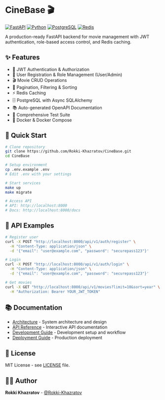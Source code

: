 # CineBase 🎬

[![FastAPI](https://img.shields.io/badge/FastAPI-005571?style=for-the-badge&logo=fastapi)](https://fastapi.tiangolo.com/)
[![Python](https://img.shields.io/badge/python-3670A0?style=for-the-badge&logo=python&logoColor=ffdd54)](https://www.python.org/)
[![PostgreSQL](https://img.shields.io/badge/postgresql-%23316192.svg?style=for-the-badge&logo=postgresql&logoColor=white)](https://www.postgresql.org/)
[![Redis](https://img.shields.io/badge/redis-%23DD0031.svg?style=for-the-badge&logo=redis&logoColor=white)](https://redis.io/)

A production-ready FastAPI backend for movie management with JWT authentication, role-based access control, and Redis caching.

## ✨ Features

- 🔐 JWT Authentication & Authorization
- 👥 User Registration & Role Management (User/Admin)
- 🎬 Movie CRUD Operations
- 📄 Pagination, Filtering & Sorting
- ⚡ Redis Caching
- 🗄️ PostgreSQL with Async SQLAlchemy
- 📚 Auto-generated OpenAPI Documentation
- 🧪 Comprehensive Test Suite
- 🐳 Docker & Docker Compose

## 🚀 Quick Start

```bash
# Clone repository
git clone https://github.com/Rokki-Khazratov/CineBase.git
cd CineBase

# Setup environment
cp .env.example .env
# Edit .env with your settings

# Start services
make up
make migrate

# Access API
# API: http://localhost:8000
# Docs: http://localhost:8000/docs
```

## 📖 API Examples

```bash
# Register user
curl -X POST "http://localhost:8000/api/v1/auth/register" \
  -H "Content-Type: application/json" \
  -d '{"email": "user@example.com", "password": "securepass123"}'

# Login
curl -X POST "http://localhost:8000/api/v1/auth/login" \
  -H "Content-Type: application/json" \
  -d '{"email": "user@example.com", "password": "securepass123"}'

# Get movies
curl -X GET "http://localhost:8000/api/v1/movies?limit=10&sort=year" \
  -H "Authorization: Bearer YOUR_JWT_TOKEN"
```


## 📚 Documentation
- [Architecture](docs/architecture.md) - System architecture and design
- [API Reference](http://localhost:8000/docs) - Interactive API documentation
- [Development Guide](docs/development.md) - Development setup and workflow
- [Deployment Guide](docs/deployment.md) - Production deployment



## 📄 License
MIT License - see [LICENSE](LICENSE) file.

## 👨‍💻 Author
**Rokki Khazratov** - [@Rokki-Khazratov](https://github.com/Rokki-Khazratov)
